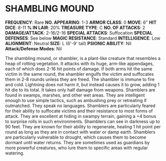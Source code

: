 # SHAMBLING MOUND

**FREQUENCY**: Rare
**NO. APPEARING**: 1-3
**ARMOR CLASS**: 0
**MOVE**: 6"
**HIT DICE**: 8-11
**% IN LAIR**: 20%
**TREASURE TYPE**: C
**NO. OF ATTACKS**: 2
**DAMAGE/ATTACK**: 2-16/2-16
**SPECIAL ATTACKS**: Suffocation
**SPECIAL DEFENSES**: See below
**MAGIC RESISTANCE**: Standard
**INTELLIGENCE**: Low
**ALIGNMENT**: Neutral
**SIZE**: L (6'-9' tall)
**PSIONIC ABILITY**: Nil
**Attack/Defense Modes**: Nil

The shambling mound, or shambler, is a plant-like creature that resembles a heap of rotting vegetation. It attacks with its huge, arm-like appendages, each of which does 2-16 hit points of damage. If both arms hit the same victim in the same round, the shambler engulfs the victim and suffocates them in 2-8 rounds unless they are freed. The shambler is immune to fire and cold. Lightning does not harm it, but instead causes it to grow, adding 1 hit die to its total. It takes only half damage from weapons. Shamblers are found in swamps, marshes, and other wet areas. They are intelligent enough to use simple tactics, such as ambushing prey or retreating if outmatched. They speak no languages. Shamblers are particularly feared for their ability to suffocate victims and their resistance to most forms of attack. They are excellent at hiding in swampy terrain, gaining a +4 bonus to surprise rolls in such environments. Shamblers can see in darkness up to 90 feet. They are known for their ability to regenerate, healing 1 hit point per round as long as they are in contact with water or damp earth. Shamblers are particularly vulnerable to drought, which causes them to become dormant until water returns. They are sometimes used as guardians by more powerful creatures, who lure them to specific areas with regular watering.
